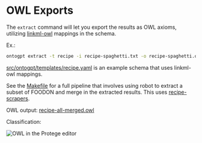 # OWL Exports

The `extract` command will let you export the results as OWL axioms, utilizing [linkml-owl](https://linkml.io/linkml-owl) mappings in the schema.

Ex.:

```bash
ontogpt extract -t recipe -i recipe-spaghetti.txt -o recipe-spaghetti.owl -O owl
```

[src/ontogpt/templates/recipe.yaml](src/ontogpt/templates/recipe.yaml) is an example schema that uses linkml-owl mappings.

See the [Makefile](Makefile) for a full pipeline that involves using robot to extract a subset of FOODON
and merge in the extracted results. This uses [recipe-scrapers](https://github.com/hhursev/recipe-scrapers).

OWL output: [recipe-all-merged.owl](tests/output/owl/merged/recipe-all-merged.owl)

Classification:

![OWL in the Protege editor](https://user-images.githubusercontent.com/50745/230427663-20d845e9-f1d5-490e-b1ad-cdccdd0dca70.png "OWL in the Protege editor")

